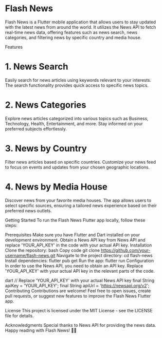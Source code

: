 # Flash News
Flash News is a Flutter mobile application that allows users to stay updated with the latest news from around the world. It utilizes the News API to fetch real-time news data, offering features such as news search, news categories, and filtering news by specific country and media house.

Features
# 1. News Search
Easily search for news articles using keywords relevant to your interests. The search functionality provides quick access to specific news topics.

# 2. News Categories
Explore news articles categorized into various topics such as Business, Technology, Health, Entertainment, and more. Stay informed on your preferred subjects effortlessly.

# 3. News by Country
Filter news articles based on specific countries. Customize your news feed to focus on events and updates from your chosen geographic locations.

# 4. News by Media House
Discover news from your favorite media houses. The app allows users to select specific sources, ensuring a tailored news experience based on their preferred news outlets.

Getting Started
To run the Flash News Flutter app locally, follow these steps:

Prerequisites
Make sure you have Flutter and Dart installed on your development environment.
Obtain a News API key from News API and replace 'YOUR_API_KEY' in the code with your actual API key.
Installation
Clone the repository:
bash
Copy code
git clone https://github.com/your-username/flash-news.git
Navigate to the project directory:
cd flash-news
Install dependencies:
flutter pub get
Run the app:
flutter run
Configuration
In order to use the News API, you need to obtain an API key. Replace 'YOUR_API_KEY' with your actual API key in the relevant parts of the code.

dart
// Replace 'YOUR_API_KEY' with your actual News API key
final String apiKey = 'YOUR_API_KEY';
final String apiUrl = 'https://newsapi.org/v2';
Contributing
Contributions are welcome! Feel free to open issues, create pull requests, or suggest new features to improve the Flash News Flutter app.

License
This project is licensed under the MIT License - see the LICENSE file for details.

Acknowledgments
Special thanks to News API for providing the news data.
Happy reading with Flash News! 📰🚀
